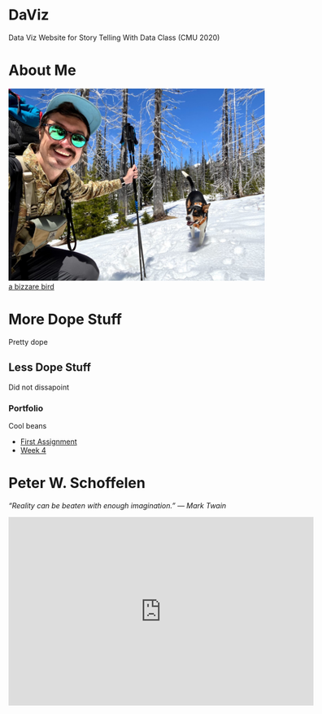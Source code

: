 # DaViz
Data Viz Website for Story Telling With Data Class (CMU 2020)

# About Me
![Me and My Dog](IMG_0513.jpg)
[a bizzare bird](https://pschoff.github.io/)

# More Dope Stuff
Pretty dope

## Less Dope Stuff
Did not dissapoint

### Portfolio
Cool beans

* [First Assignment](another-page.md)
* [Week 4](Week_4.md)
# Peter W. Schoffelen
*“Reality can be beaten with enough imagination.”
― Mark Twain*

<iframe width="600" height="371" seamless frameborder="0" scrolling="no" src="https://docs.google.com/spreadsheets/d/e/2PACX-1vT-RiFPXd-mYprm3JL0job2cRF2ODU8F91ryxnEdkYskMqJdJ1ojr5u98ek8oxexxWFxPgQiDbtpenJ/pubchart?oid=670712552&amp;format=interactive"></iframe>

